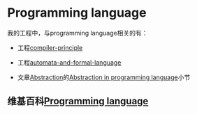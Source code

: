 # Programming language

我的工程中，与programming language相关的有：

- 工程[compiler-principle](https://dengking.github.io/compiler-principle/)

- 工程[automata-and-formal-language](https://dengking.github.io/automata-and-formal-language)

- 文章[Abstraction](https://dengking.github.io/Post/Abstraction/Abstraction/)的[Abstraction in programming language](https://dengking.github.io/Post/Abstraction/Abstraction/#abstraction-in-programming-language)小节



## 维基百科[Programming language](https://en.wikipedia.org/wiki/Programming_language)

